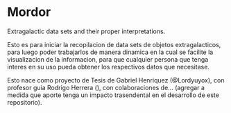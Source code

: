 # Mordor
Extragalactic data sets and their proper interpretations.

Esto es para iniciar la recopilacion de data sets de objetos extragalacticos, para luego poder trabajarlos de manera dinamica en la cual se facilite la 
visualizacion de la informacion, para que cualquier persona que tenga interes en su uso pueda obtener los respectivos datos que necesitase. 

Esto nace como proyecto de Tesis de Gabriel Henriquez (@Lordyuyox), con profesor guia Rodrigo Herrera (), con colaboraciones de... (agregar a medida que 
aporte tenga un impacto trasendental en el desarrollo de este repositorio).
